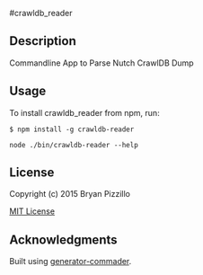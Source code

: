 #crawldb_reader

## Description

Commandline App to Parse Nutch CrawlDB Dump

## Usage

To install crawldb_reader from npm, run:

```
$ npm install -g crawldb-reader
```

```node ./bin/crawldb-reader --help```

## License

Copyright (c) 2015 Bryan Pizzillo

[MIT License](http://en.wikipedia.org/wiki/MIT_License)

## Acknowledgments

Built using [generator-commader](https://github.com/Hypercubed/generator-commander).
